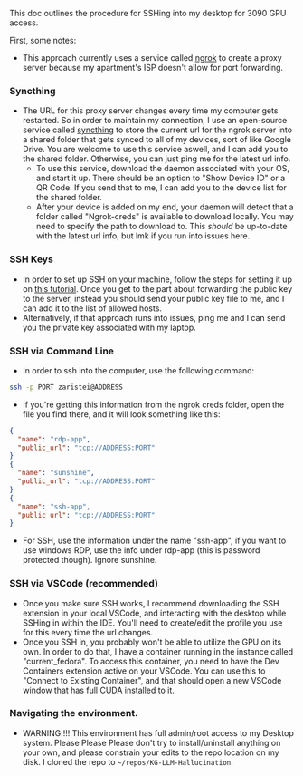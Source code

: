 This doc outlines the procedure for SSHing into my desktop for 3090 GPU access.

First, some notes:

- This approach currently uses a service called [ngrok](https://ngrok.com/) to create a proxy server because my apartment's ISP doesn't allow for port forwarding.

### Syncthing
- The URL for this proxy server changes every time my computer gets restarted. So in order to maintain my connection, I use an open-source service called [syncthing](https://syncthing.net/) to store the current url for the ngrok server into a shared folder that gets synced to all of my devices, sort of like Google Drive. You are welcome to use this service aswell, and I can add you to the shared folder. Otherwise, you can just ping me for the latest url info.
  - To use this service, download the daemon associated with your OS, and start it up. There should be an option to "Show Device ID" or a QR Code. If you send that to me, I can add you to the device list for the shared folder.
  - After your device is added on my end, your daemon will detect that a folder called "Ngrok-creds" is available to download locally. You may need to specify the path to download to. This *should* be up-to-date with the latest url info, but lmk if you run into issues here.

### SSH Keys
- In order to set up SSH on your machine, follow the steps for setting it up on [this tutorial](https://www.digitalocean.com/community/tutorials/how-to-configure-ssh-key-based-authentication-on-a-linux-server). Once you get to the part about forwarding the public key to the server, instead you should send your public key file to me, and I can add it to the list of allowed hosts.
- Alternatively, if that approach runs into issues, ping me and I can send you the private key associated with my laptop.

### SSH via Command Line
- In order to ssh into the computer, use the following command:

```bash
ssh -p PORT zaristei@ADDRESS
```

- If you're getting this information from the ngrok creds folder, open the file you find there, and it will look something like this:

```json
{
  "name": "rdp-app",
  "public_url": "tcp://ADDRESS:PORT"
}
{
  "name": "sunshine",
  "public_url": "tcp://ADDRESS:PORT"
}
{
  "name": "ssh-app",
  "public_url": "tcp://ADDRESS:PORT"
}
```

- For SSH, use the information under the name "ssh-app", if you want to use windows RDP, use the info under rdp-app (this is password protected though). Ignore sunshine.

### SSH via VSCode (recommended)

- Once you make sure SSH works, I recommend downloading the SSH extension in your local VSCode, and interacting with the desktop while SSHing in within the IDE. You'll need to create/edit the profile you use for this every time the url changes.
- Once you SSH in, you probably won't be able to utilize the GPU on its own. In order to do that, I have a container running in the instance called "current_fedora". To access this container, you need to have the Dev Containers extension active on your VSCode. You can use this to "Connect to Existing Container", and that should open a new VSCode window that has full CUDA installed to it.

### Navigating the environment.
- WARNING!!!! This environment has full admin/root access to my Desktop system. Please Please Please don't try to install/uninstall anything on your own, and please constrain your edits to the repo location on my disk. I cloned the repo to `~/repos/KG-LLM-Hallucination`.
